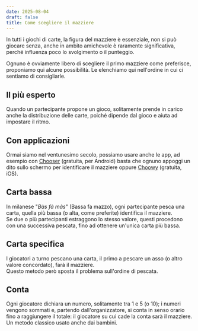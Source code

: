 ```yaml
---
date: 2025-08-04
draft: false
title: Come scegliere il mazziere
---
```


In tutti i giochi di carte, la figura del mazziere è essenziale, non si può giocare senza, anche in ambito amichevole è raramente significativa, perché influenza poco lo svolgimento o il punteggio.

Ognuno è ovviamente libero di scegliere il primo mazziere come preferisce, proponiamo qui alcune possibilità.
Le elenchiamo qui nell'ordine in cui ci sentiamo di consigliarle.

## Il più esperto

Quando un partecipante propone un gioco,
solitamente prende in carico anche la distribuzione delle carte,
poiché dipende dal  gioco e aiuta ad impostare il ritmo.

## Con applicazioni

Ormai siamo nel ventunesimo secolo, possiamo usare anche le app, ad esempio con [Chooser](https://play.google.com/store/apps/details?id=com.uravgcode.chooserapp) (gratuita, per Android) basta che ognuno appoggi un dito sullo schermo per identificare il mazziere oppure [Choowy](https://apps.apple.com/us/app/id6670456281) (gratuita, iOS).

## Carta bassa

In milanese "_Bàs fà màs_" (Bassa fa mazzo), ogni partecipante pesca una carta, quella più bassa (o alta, come preferite) identifica il mazziere.  
Se due o più partecipanti estraggono lo stesso valore, questi procedono con una successiva pescata,
fino ad ottenere un'unica carta più bassa.

## Carta specifica

I giocatori a turno pescano una carta, il primo a pescare un asso (o altro valore concordato), farà il mazziere.  
Questo metodo però sposta il problema sull'ordine di pescata.

## Conta

Ogni giocatore dichiara un numero, solitamente tra 1 e 5 (o 10); i numeri vengono sommati e, partendo dall'organizzatore, si conta in senso orario fino a raggiungere il totale: il giocatore su cui cade la conta sarà il mazziere.  
Un metodo classico usato anche dai bambini.
